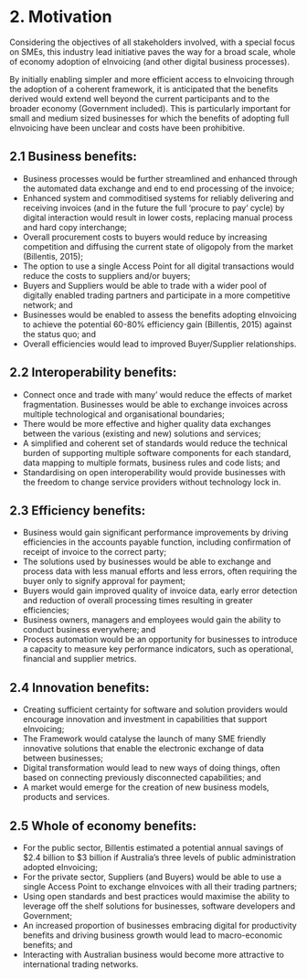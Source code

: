 # 2. Motivation
  
Considering the objectives of all stakeholders involved, with a special focus on SMEs, this industry lead initiative paves the way for a broad scale, whole of economy adoption of eInvoicing (and other digital business processes). 

By initially enabling simpler and more efficient access to eInvoicing through the adoption of a coherent framework, it is anticipated that the benefits derived would extend well beyond the current participants and to the broader economy (Government included). This is particularly important for small and medium sized businesses for which the benefits of adopting full eInvoicing have been unclear and costs have been prohibitive. 

## 2.1 Business benefits: 
 - Business processes would be further streamlined and enhanced through the automated data exchange and end to end processing of the invoice; 
 - Enhanced system and commoditised systems for reliably delivering and receiving invoices (and in the future the full ‘procure to pay’ cycle) by digital interaction would result in lower costs, replacing manual process and hard copy interchange; 
 - Overall procurement costs to buyers would reduce by increasing competition and diffusing the current state of oligopoly from the market (Billentis, 2015); 
 - The option to use a single Access Point for all digital transactions would reduce the costs to suppliers and/or buyers; 
 - Buyers and Suppliers would be able to trade with a wider pool of digitally enabled trading partners and participate in a more competitive network; and 
 - Businesses would be enabled to assess the benefits adopting eInvoicing to achieve the potential 60-80% efficiency gain (Billentis, 2015) against the status quo; and 
 - Overall efficiencies would lead to improved Buyer/Supplier relationships. 
 
## 2.2 Interoperability benefits: 
 - Connect once and trade with many’ would reduce the effects of market fragmentation. Businesses would be able to exchange invoices across multiple technological and organisational boundaries; 
 - There would be more effective and higher quality data exchanges between the various (existing and new) solutions and services; 
 - A simplified and coherent set of standards would reduce the technical burden of supporting multiple software components for each standard, data mapping to multiple formats, business rules and code lists; and 
 - Standardising on open interoperability would provide businesses with the freedom to change service providers without technology lock in. 

## 2.3 Efficiency benefits: 
 - Business would gain significant performance improvements by driving efficiencies in the accounts payable function, including confirmation of receipt of invoice to the correct party; 
 - The solutions used by businesses would be able to exchange and process data with less manual efforts and less errors, often requiring the buyer only to signify approval for payment; 
 - Buyers would gain improved quality of invoice data, early error detection and reduction of overall processing times resulting in greater efficiencies; 
 - Business owners, managers and employees would gain the ability to conduct business everywhere; and 
 - Process automation would be an opportunity for businesses to introduce a capacity to measure key performance indicators, such as operational, financial and supplier metrics. 

## 2.4 Innovation benefits: 
 - Creating sufficient certainty for software and solution providers would encourage innovation and investment in capabilities that support eInvoicing; 
 - The Framework would catalyse the launch of many SME friendly innovative solutions that enable the electronic exchange of data between businesses; 
 - Digital transformation would lead to new ways of doing things, often based on connecting previously disconnected capabilities; and 
 - A market would emerge for the creation of new business models, products and services. 

## 2.5 Whole of economy benefits: 
 - For the public sector, Billentis estimated a potential annual savings of $2.4 billion to $3 billion if Australia’s three levels of public administration adopted eInvoicing; 
 - For the private sector, Suppliers (and Buyers) would be able to use a single Access Point to exchange eInvoices with all their trading partners; 
 - Using open standards and best practices would maximise the ability to leverage off the shelf solutions for businesses, software developers and Government; 
 - An increased proportion of businesses embracing digital for productivity benefits and driving business growth would lead to macro-economic benefits; and 
 - Interacting with Australian business would become more attractive to international trading networks. 
 
